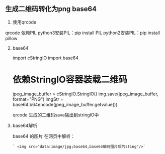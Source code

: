 ## 生成二维码转化为png base64

1. 使用qrcode

  qrcode 依赖PIL
       python3安装PIL：pip install PIL
       python2安装PIL：pip install pillow

2. base64

   import cStringIO
   import base64
    # 依赖StringIO容器装载二维码
    jpeg_image_buffer = cStringIO.StringIO()
    img.save(jpeg_image_buffer, format="PNG")
    imgStr = base64.b64encode(jpeg_image_buffer.getvalue())

    qrcode 生成的二维码sava输出到stringIO中

3. base64解析

   base64 的图片 在网页中解析：

       ` <img src="data:image/jpg;base64,base64编码图片后的sting"/>`

